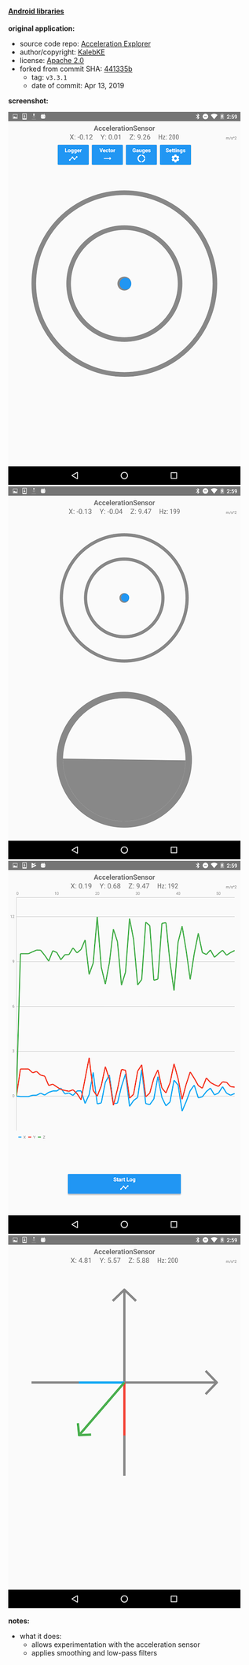 #### [Android libraries](https://github.com/warren-bank/Android-libraries/tree/KalebKE/AccelerationExplorer)

__original application:__

* source code repo: [Acceleration Explorer](https://github.com/KalebKE/AccelerationExplorer)
* author/copyright: [KalebKE](https://github.com/KalebKE)
* license: [Apache 2.0](https://github.com/KalebKE/AccelerationExplorer/blob/441335b1339e7e81f2f06e6924f1a6dbd2fc36a5/license)
* forked from commit SHA: [441335b](https://github.com/KalebKE/AccelerationExplorer/tree/441335b1339e7e81f2f06e6924f1a6dbd2fc36a5)
  * tag: `v3.3.1`
  * date of commit: Apr 13, 2019

__screenshot:__

![Acceleration Explorer](./.screenshots/1.png)
![Acceleration Explorer](./.screenshots/2.png)
![Acceleration Explorer](./.screenshots/3.png)
![Acceleration Explorer](./.screenshots/4.png)

__notes:__

* what it does:
  * allows experimentation with the acceleration sensor
  * applies smoothing and low-pass filters
